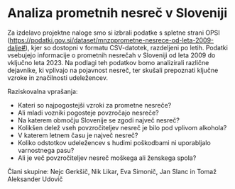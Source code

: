 # Analiza prometnih nesreč v Sloveniji

Za izdelavo projektne naloge smo si izbrali podatke s spletne strani OPSI (https://podatki.gov.si/dataset/mnzpprometne-nesrece-od-leta-2009-dalje#), kjer so dostopni v formatu CSV-datotek, razdeljeni po letih. Podatki vsebujejo informacije o prometnih nesrečah v Sloveniji od leta 2009 do  vključno leta 2023. Na podlagi teh podatkov bomo analizirali različne dejavnike, ki vplivajo na pojavnost nesreč, ter skušali prepoznati ključne vzroke in značilnosti udeležencev.

Raziskovalna vprašanja:
- Kateri so najpogostejši vzroki za prometne nesreče?
- Ali mladi vozniki pogosteje povzročajo nesreče?
- Na katerem območju Slovenije se zgodi največ nesreč?
- Kolikšen delež vseh povzročiteljev nesreč je bilo pod vplivom alkohola?
- V katerem letnem času je največ nesreč?
- Koliko odstotkov udeležencev s hudimi poškodbami ni uporabljalo varnostnega pasu?
- Ali je več povzročiteljev nesreč moškega ali ženskega spola?

Člani skupine: Nejc Gerkšič, Nik Likar, Eva Simonič, Jan Slanc in Tomaž Aleksander Udovič

